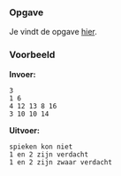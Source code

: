 ### Opgave

Je vindt de opgave [hier](https://github.com/vlaamseprogrammeerwedstrijd/opgaves/blob/master/2012/cat1/gespiekt/gespiekt.pdf).


### Voorbeeld

**Invoer:**

    3
    1 6
    4 12 13 8 16
    3 10 10 14

**Uitvoer:**

    spieken kon niet
    1 en 2 zijn verdacht
    1 en 2 zijn zwaar verdacht
